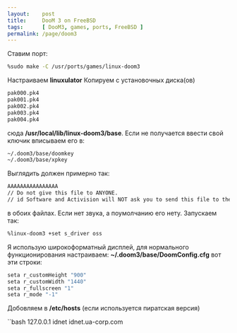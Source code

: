 ```yaml
---
layout:    post
title:     DooM 3 on FreeBSD
tags:      [ DooM3, games, ports, FreeBSD ]
permalink: /page/doom3
---
```


Ставим порт:

```bash
%sudo make -C /usr/ports/games/linux-doom3
```

Настраиваем **linuxulator**
Копируем с установочных диска(ов)

```bash
pak000.pk4
pak001.pk4
pak002.pk4
pak003.pk4
pak004.pk4
```

сюда **/usr/local/lib/linux-doom3/base**. Если не получается ввести свой ключик вписываем его в:

```bash
~/.doom3/base/doomkey
~/.doom3/base/xpkey
```

Выглядить должен примерно так:

```bash
AAAAAAAAAAAAAAAA
// Do not give this file to ANYONE.
// id Software and Activision will NOT ask you to send this file to them.
```
в обоих файлах.
Если нет звука, а поумолчанию его нету. Запускаем так:

```bash
%linux-doom3 +set s_driver oss
```

Я использую широкоформатный дисплей, для нормального функционирования настраиваем:
**~/.doom3/base/DoomConfig.cfg** вот эти строки:

```bash
seta r_customHeight "900"
seta r_customWidth "1440"
seta r_fullscreen "1"
seta r_mode "-1"
```

Добовляем в **/etc/hosts** (если используется пиратская версия)

``bash
127.0.0.1               idnet idnet.ua-corp.com
```
